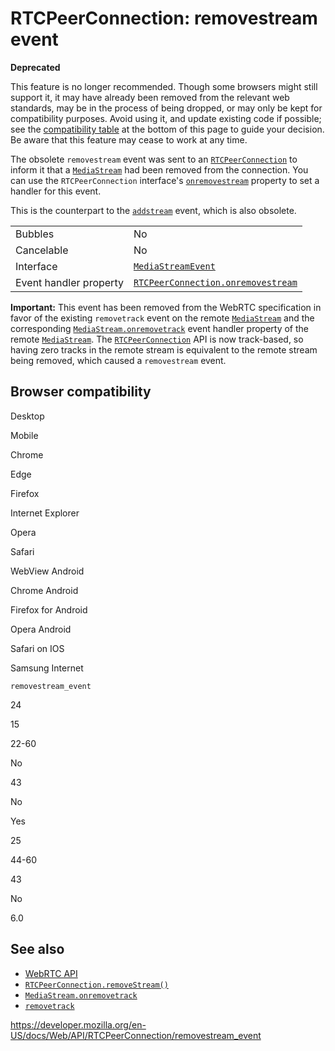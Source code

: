 RTCPeerConnection: removestream event
=====================================

**Deprecated**

This feature is no longer recommended. Though some browsers might still support it, it may have already been removed from the relevant web standards, may be in the process of being dropped, or may only be kept for compatibility purposes. Avoid using it, and update existing code if possible; see the [compatibility table](#browser_compatibility) at the bottom of this page to guide your decision. Be aware that this feature may cease to work at any time.

The obsolete `removestream` event was sent to an [`RTCPeerConnection`](../rtcpeerconnection) to inform it that a [`MediaStream`](../mediastream) had been removed from the connection. You can use the `RTCPeerConnection` interface's [`onremovestream`](onremovestream) property to set a handler for this event.

This is the counterpart to the [`addstream`](addstream_event) event, which is also obsolete.

<table><tbody><tr class="odd"><td>Bubbles</td><td>No</td></tr><tr class="even"><td>Cancelable</td><td>No</td></tr><tr class="odd"><td>Interface</td><td><a href="../mediastreamevent"><code>MediaStreamEvent</code></a></td></tr><tr class="even"><td>Event handler property</td><td><a href="onremovestream"><code>RTCPeerConnection.onremovestream</code></a></td></tr></tbody></table>

**Important:** This event has been removed from the WebRTC specification in favor of the existing `removetrack` event on the remote [`MediaStream`](../mediastream) and the corresponding [`MediaStream.onremovetrack`](../mediastream/onremovetrack) event handler property of the remote [`MediaStream`](../mediastream). The [`RTCPeerConnection`](../rtcpeerconnection) API is now track-based, so having zero tracks in the remote stream is equivalent to the remote stream being removed, which caused a `removestream` event.

Browser compatibility
---------------------

Desktop

Mobile

Chrome

Edge

Firefox

Internet Explorer

Opera

Safari

WebView Android

Chrome Android

Firefox for Android

Opera Android

Safari on IOS

Samsung Internet

`removestream_event`

24

15

22-60

No

43

No

Yes

25

44-60

43

No

6.0

See also
--------

-   [WebRTC API](../webrtc_api)
-   [`RTCPeerConnection.removeStream()`](removestream)
-   [`MediaStream.onremovetrack`](../mediastream/onremovetrack)
-   [`removetrack`](../mediastream/removetrack_event)

<a href="https://developer.mozilla.org/en-US/docs/Web/API/RTCPeerConnection/removestream_event" class="_attribution-link">https://developer.mozilla.org/en-US/docs/Web/API/RTCPeerConnection/removestream_event</a>
